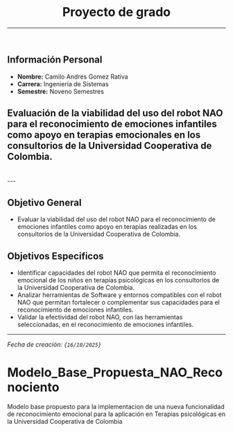 # <center>Proyecto de grado</center>
---

<br>

## **Información Personal**
- **Nombre:** Camilo Andres Gomez Rativa
- **Carrera:** Ingeniería de Sistemas
- **Semestre:** Noveno Semestres

## **Evaluación de la viabilidad del uso del robot NAO para el reconocimiento de emociones infantiles como apoyo en terapias emocionales en los consultorios de la Universidad Cooperativa de Colombia.**


<br>
---

## **Objetivo General**
- Evaluar la viabilidad del uso del robot NAO para el reconocimiento de emociones infantiles como apoyo en terapias realizadas en los consultorios de la Universidad Cooperativa de Colombia.

## **Objetivos Especificos**
- Identificar capacidades del robot NAO que permita el reconocimiento emocional de los niños en terapias psicológicas en los consultorios de la Universidad Cooperativa de Colombia.
- Analizar herramientas de Software y entornos compatibles con el robot NAO que permitan fortalecer o complementar sus capacidades para el reconocimiento de emociones infantiles.
- Validar la efectividad del robot NAO, con las herramientas seleccionadas, en el reconocimiento de emociones infantiles.


---
*Fecha de creación: `{16/10/2025}`*


# Modelo_Base_Propuesta_NAO_Reconociento
Modelo base propuesto para la implementacion de una nueva funcionalidad de reconocimiento emocional para la aplicación en Terapias psicológicas en la Universidad Cooperativa de Colombia

